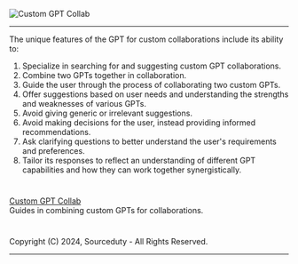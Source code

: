 
![Custom GPT Collab](https://github.com/sourceduty/Custom_GPT_Collab/assets/123030236/12878292-c06b-474c-be49-a3736e634ec5)

***

The unique features of the GPT for custom collaborations include its ability to:

1. Specialize in searching for and suggesting custom GPT collaborations.
2. Combine two GPTs together in collaboration.
3. Guide the user through the process of collaborating two custom GPTs.
4. Offer suggestions based on user needs and understanding the strengths and weaknesses of various GPTs.
5. Avoid giving generic or irrelevant suggestions.
6. Avoid making decisions for the user, instead providing informed recommendations.
7. Ask clarifying questions to better understand the user's requirements and preferences.
8. Tailor its responses to reflect an understanding of different GPT capabilities and how they can work together synergistically.

#
[Custom GPT Collab](https://chat.openai.com/g/g-IluPscax8-custom-gpt-collab)
<br>
Guides in combining custom GPTs for collaborations.

#
Copyright (C) 2024, Sourceduty - All Rights Reserved.
***

